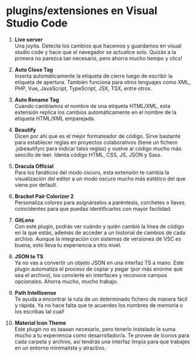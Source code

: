 # plugins/extensiones en Visual Studio Code

1. **Live server**<br>
Una joyita. Detecta los cambios que hacemos y guardamos en visual studio code y hace que el navegador se actualice solo. Quizás a la primera no parezca tan necesario, pero ahorra mucho tiempo y clics!

2. **Auto Close Tag**<br>
Inserta automáticamente la etiqueta de cierre luego de escribir la etiqueta de apertura. También funciona para  otros lenguajes como XML, PHP, Vue, JavaScript, TypeScript, JSX, TSX, entre otros.

3. **Auto Rename Tag**<br>
Cuando cambiamos el nombre de una etiqueta HTML/XML, esta extensión replica los cambios automáticamente en el nombre de la etiqueta HTML/XML emparejada.

4. **Beautify**<br>
Dicen por ahí que es el mejor formateador de código. Sirve bastante para establecer reglas en proyectos colaborativos (tiene un fichero .jsbeautifyrc para indicar tales reglas) y vuelve al código mucho más sencillo de leer. Identa código HTML, CSS, JS, JSON y Sass.

5. **Dracula Official**<br>
Para los fanáticos del modo oscuro, esta extensión te cambia la visualización del editor a un modo oscuro mucho más estético del que viene por default.

6. **Bracket Pair Colorizer 2**<br>
Personaliza colores para asignárselos a paréntesis, corchetes o llaves coincidentes para que puedas identificarlos con mayor facilidad.

7. **GitLens**<br>
Con este plugin, podrás ver cuándo y quién cambió la línea de código en la que estás, además de acceder a un historial de cambios de cada archivo. Aunque la integración con sistemas de versiones de VSC es buena, esto lleva tu experiencia a otro nivel. 

8. **JSON to TS**<br>
Ya no vas a convertir un objeto JSON en una interfaz TS a mano. Este plugin automatiza el proceso de copiar y pegar (por más enorme que sea el archivo), los convierte en interfaces y reconoce campos opcionales. Ahorra mucho, mucho trabajo.

9. **Path Intellisense**<br>
Te ayuda a encontrar la ruta de un determinado fichero de manera fácil y rápida. Ya no hace falta que te acuerdes los nombres de memoria o los escribas tal cual! 

10. **Material Icon Theme**<br>
Este plugin no es taaaan necesario, pero tenerlo instalado le suma mucho a tu experiencia como desarrollador/a. Te provee de íconos para cada carpeta y archivo, así tendrás una interfaz limpia para que trabajes en un entorno minimalista y atractivo.
